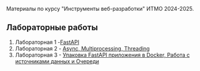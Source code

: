 Материалы по курсу "Инструменты веб-разработки" ИТМО 2024-2025.

## Лабораторные работы
1. Лабораторная 1 -[FastAPI](lab1.md)
2. Лабораторная 2 - [Async, Multiprocessing, Threading](lab2.md)
3. Лабораторная 3 - [Упаковка FastAPI приложения в Docker, Работа с источниками данных и Очереди](lab3.md)

